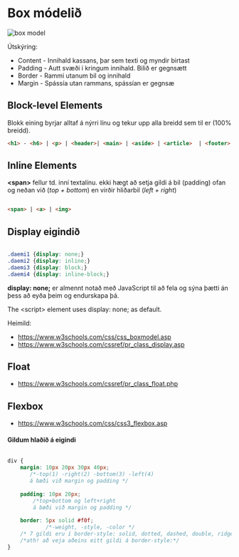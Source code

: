 # Box módelið

![box model](images/box-model.png)

Útskýring:

- Content - Innihald kassans, þar sem texti og myndir birtast
- Padding - Autt svæði í kringum innihald. Bilið er gegnsætt
- Border - Rammi utanum bil og innihald
- Margin - Spássía utan rammans, spássían er gegnsæ

## Block-level Elements

Blokk eining byrjar alltaf á nýrri línu og tekur upp alla breidd sem til er (100% breidd).

```HTML
<h1> - <h6> | <p> | <header>| <main> | <aside> | <article>  | <footer> | <form> | <section> | <div>
```

## Inline Elements

**&lt;span>** fellur td. inní textalínu. ekki hægt að setja gildi á bil (padding) ofan og neðan við (_top + bottom_) en virðir hliðarbil (_left + right_) 

```HTML

<span> | <a> | <img> 

```

## Display eigindið

```CSS

.daemi1 {display: none;}
.daemi2 {display: inline;}
.daemi3 {display: block;}
.daemi4 {display: inline-block;}

```

**display: none;** er almennt notað með JavaScript til að fela og sýna þætti án þess að eyða þeim og endurskapa þá.

The &lt;script> element uses display: none; as default. 

Heimild: 
* https://www.w3schools.com/css/css_boxmodel.asp
* https://www.w3schools.com/cssref/pr_class_display.asp

## Float

* https://www.w3schools.com/cssref/pr_class_float.php

## Flexbox

* https://www.w3schools.com/css/css3_flexbox.asp


#### Gildum hlaðið á eigindi 

```CSS

div {
	margin: 10px 20px 30px 40px; 
	   /*-top(1) -right(2) -bottom(3) -left(4) 
	   á bæði við margin og padding */
	
	padding: 10px 20px; 
		/*top+bottom og left+right 
		á bæði við margin og padding */
	
	border: 5px solid #f0f; 
	        /*-weight, -style, -color */
	/* 7 gildi eru í border-style: solid, dotted, dashed, double, ridge, inset, outset,*/
	/*ath! að veja aðeins eitt gildi á border-style:*/
}

```

